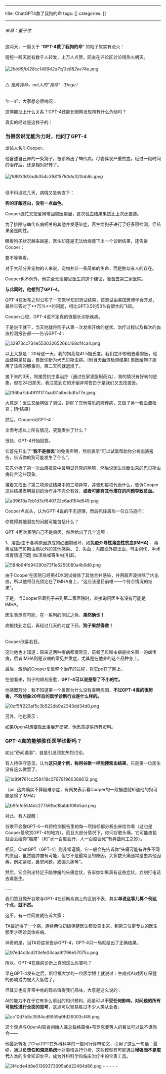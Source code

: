 
--- 
title:  ChatGPT4救了我狗的命 
tags: []
categories: [] 

---
###### 来源：量子位

这两天，一篇关于 “**GPT-4救了我狗的命**” 的帖子属实有点火：

短短一两天就有数千人转发，上万人点赞，网友在评论区讨论得热火朝天。

###### <img src="https://img-blog.csdnimg.cn/img_convert/2bb99fb128cc148942a7cf3e882ee74e.png" alt="2bb99fb128cc148942a7cf3e882ee74e.png">

###### △ 是真狗命，not人的“狗命”（Doge）

乍一听，大家想必很纳闷：

这俩能扯上什么关系？GPT-4还能长眼睛发现狗有什么危险吗？

真实的经过是这样子的：

### 当兽医说无能为力时，他问了GPT-4

发帖人名叫Cooper。

他自述自己养的一条狗子，被诊断出了蜱传病，尽管伴发严重贫血，经过一段时间的治疗后，还是相对好转了。

###### <img src="https://img-blog.csdnimg.cn/img_convert/f9893363adb354c39815760da320ab8c.jpeg" alt="f9893363adb354c39815760da320ab8c.jpeg">

但不料没过几天，病情又急转直下：

**狗的牙龈苍白，没有一点血色。**

Cooper连忙又把爱狗带回兽医那里，这次验血结果果然比上次还要遭。

为了排除与蜱传疾病相关的其他并发感染症，医生给狗子进行了好多项检测，但结果全是阴性。

眼看狗子状况越来越差，医生却还是无法给病情下出一个诊断结果，还告诉Cooper：

要不等等看。

对于大部分养宠物的人来说，宠物并非一条简单的生命，而是胜似亲人的存在。

Cooper也不例外，他完全无法接受医生的这个建议，准备去第二家医院。

**与此同时，他想到了GPT-4。**

GPT-4在发布之时公布了一项医学知识测试结果，该测试由美国医师学会开发，最终它答对了**75%**的问题，相比GPT3.5的53%有很大的飞跃。

Cooper心想，GPT-4说不定真的很擅长诊断疾病。

于是说干就干，当天他就将狗子从第一次发病开始的症状、治疗过程以及每次的血液检测报告都一一告诉GPT-4：

<img src="https://img-blog.csdnimg.cn/img_convert/32973cc734e55303265266c168cf4ca4.png" alt="32973cc734e55303265266c168cf4ca4.png">

以上大意是：20号这一天，我的狗高烧41.5摄氏度。我们立即带他去看兽医，验血结果是贫血，兽医诊断为犬巴贝斯虫病。[附当天血液检测结果] 兽医给狗子服用了该病的解毒剂，第二天狗就退烧了。

接下来的3天，狗接受抗生素治疗（通过在家里服用药丸），狗的情况有好转的迹象，但在24日那天，我注意到它的牙龈非常苍白于是我们又去找兽医。

<img src="https://img-blog.csdnimg.cn/img_convert/f36ba7cb4911f177aad31a8ecbdfa77e.jpeg" alt="f36ba7cb4911f177aad31a8ecbdfa77e.jpeg">

大意是：医生又给狗做了测试，排除了其他常见的蜱传病，又做了另一套血液检查：[附结果]

然后，Cooper问GPT-4：

全面考虑以上所有情况，究竟发生了什么？

很快，GPT-4开始回答。

它首先开出了“**我不是兽医**”的免责声明，然后表示“可以试着帮助你分析血液报告，告诉你的狗可能发生了什么”。

它先分析了第一次血液报告中最明显异常的两项，然后说医生诊断出来的巴贝斯虫病符合这些现象。

接着又找出了第二项测试结果中的三项异常，并告知每项代表什么，告诉Cooper这些结果表明最初的治疗并不完全有效，**或者可能有其他潜在的问题导致贫血。**

<img src="https://img-blog.csdnimg.cn/img_convert/a39618a7cb1d3cf640722c6ad154d549.png" alt="a39618a7cb1d3cf640722c6ad154d549.png">

Cooper点点头，认为GPT-4说的不无道理，然后抓住最后一句立马追问：

你觉得其他潜在的问题可能包括什么？

GPT-4再次表明自己不是兽医，然后给出了几个选项：

>  
  1、溶血:由于各种原因造成的红细胞破坏，如**免疫介导性溶血性贫血(IMHA)** 、毒素或除巴贝斯虫病以外的其他感染。 
  2、失血：内部或外部出血，可由创伤、手术或胃肠道问题 (如溃疡或寄生虫)引起。 
 

<img src="https://img-blog.csdnimg.cn/img_convert/584b94fd94290d73f1e5255080a4b9d8.png" alt="584b94fd94290d73f1e5255080a4b9d8.png">

由于Cooper在医院已经用4DX测试排除了其他合并感染，并用超声波排除了内出血，所以他将目光锁定在了IMHA身上，“这应该是目前唯一一个符合情况的结果”。

于是，当Cooper带着狗子来到第二家医院时，直接询问医生有没有可能是IMHA。

医生表示有可能，在一系列的测试之后，**果然确诊！**

病根找到之后，再经过几天的对症下药，**狗子果然得救！**

###### 

Cooper欣喜若狂。

这时他也才知道：原来这两种疾病都很常见，前者巴贝斯虫病是排名第一的蜱传病，后者IMHA则是该病的常见并发症，尤其是在他养的这个品种身上。

最后，激动的Cooper复盘整个治疗的过程，将它po在了网上。

在他看来，狗子的顺利痊愈，**GPT-4可以说是帮了不小的忙。**

他感慨万分：我不知道第一个兽医为什么没有查明病因，**不过GPT-4真的很厉害，不敢想象20年后的医学诊断行业是什么样的。**

<img src="https://img-blog.csdnimg.cn/img_convert/0cf5ff223af5c3b522db9e2343dd34d0.png" alt="0cf5ff223af5c3b522db9e2343dd34d0.png">

另外，他也表示：

如果OpenAI想要就此事展开研究，他愿意提供所有资料。

### GPT-4真的能够胜任医学诊断吗？

如此“奇闻逸事”，自是引发网友热烈讨论。

有人持保守意见，认为**这只是个例，称用谷歌一样能搜索出结果**，只是第一位医生没有这么做罢了。

<img src="https://img-blog.csdnimg.cn/img_convert/1d89f761cc258419c076791960369612.png" alt="1d89f761cc258419c076791960369612.png">

（ps. 这病确实不算疑难杂症，有网友表示看Cooper的一段描述就知道他的狗可能是得了IMHA）

<img src="https://img-blog.csdnimg.cn/img_convert/b9fdfe55f4dc27756fbc18abbf08b5ad.png" alt="b9fdfe55f4dc27756fbc18abbf08b5ad.png">

对此，有人提醒：

谷歌不会像GPT-4一样将检测报告里的每一项指标都分析出来给你看（这也是Cooper最欣赏GPT-4的地方），而且大部分情况下，你问谷歌头痛，它可能直接就会丢给你“脑瘤”（和“水一百度会开，人一百度会死”有异曲同工之妙）。

相反，ChatGPT（GPT-4）则非常谨慎，它一般会先告诉你“头痛可能有许多不同的原因，虽然脑肿瘤有可能，但它不是最常见的原因。大多数头痛通常是由其他因素，例如紧张，鼻窦问题，或偏头痛等”。

然后，它会列出特定于脑肿瘤的头痛症状，告诉你如果真有这些症状，立刻打电话去看医生。

……

我们暂且抛开谷歌与GPT-4在诊断疾病上的区别不表，其实**单说这事儿算个例这个点，就不然。**

这不，有一位网友就告诉大家：

TA最近得了一个病，连续两位初级保健医生都没查出来，到第三位更专业的医生那里才确诊具体疾病。

神奇的是，当TA将症状告诉GPT-4，GPT-4只一局就给出了正确结果。

<img src="https://img-blog.csdnimg.cn/img_convert/97ed4c3cd2f3efe04caa9f796e57075c.png" alt="97ed4c3cd2f3efe04caa9f796e57075c.png">

所以，GPT-4在疾病诊断上真的这么厉害吗？

早在GPT-4发布之后，斯坦福大学的一位医学博士就说过：生成式AI对医疗保健的影响潜力被大大低估了。

但其实也有非常中肯的观点值得我们品味，大意是这么说的：

AI的能力不在于它有多么前沿的知识预判，而是可以**不受任何影响，对问题的所有可能性进行全面的思考**，这点可以轻易胜过不少人类从业者。

<img src="https://img-blog.csdnimg.cn/img_convert/cc10d7b8c3594cd9959a9fd26003cf48.png" alt="cc10d7b8c3594cd9959a9fd26003cf48.png">

这个观点与OpenAI联合创始人兼总裁格雷格•布罗克曼等人的看法可以说不谋而合——

他最近转发了ChatGPT在外科科学的一篇同行评审论文，引用了这么一句话：最终，通过**负责任和深思熟虑**地对事情进行分析，这些模型有可能通过**增强而不是取代**人类的专业知识水平，成为外科科学和临床治疗中的宝贵工具。

<img src="https://img-blog.csdnimg.cn/img_convert/3f4dde4d8e61369373695a6d22484d86.png" alt="3f4dde4d8e61369373695a6d22484d86.png">
- - - - - 